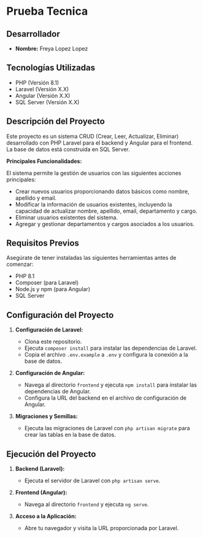 # Prueba Tecnica

## Desarrollador

- **Nombre:** Freya Lopez Lopez

## Tecnologías Utilizadas

- PHP (Versión 8.1)
- Laravel (Versión X.X)
- Angular (Versión X.X)
- SQL Server (Versión X.X)

## Descripción del Proyecto

Este proyecto es un sistema CRUD (Crear, Leer, Actualizar, Eliminar) desarrollado con PHP Laravel para el backend y Angular para el frontend. La base de datos está construida en SQL Server.

**Principales Funcionalidades:**

El sistema permite la gestión de usuarios con las siguientes acciones principales:

- Crear nuevos usuarios proporcionando datos básicos como nombre, apellido y email.
- Modificar la información de usuarios existentes, incluyendo la capacidad de actualizar nombre, apellido, email, departamento y cargo.
- Eliminar usuarios existentes del sistema.
- Agregar y gestionar departamentos y cargos asociados a los usuarios.

## Requisitos Previos

Asegúrate de tener instaladas las siguientes herramientas antes de comenzar:

- PHP 8.1
- Composer (para Laravel)
- Node.js y npm (para Angular)
- SQL Server

## Configuración del Proyecto

1. **Configuración de Laravel:**
   - Clona este repositorio.
   - Ejecuta `composer install` para instalar las dependencias de Laravel.
   - Copia el archivo `.env.example` a `.env` y configura la conexión a la base de datos.

2. **Configuración de Angular:**
   - Navega al directorio `frontend` y ejecuta `npm install` para instalar las dependencias de Angular.
   - Configura la URL del backend en el archivo de configuración de Angular.

3. **Migraciones y Semillas:**
   - Ejecuta las migraciones de Laravel con `php artisan migrate` para crear las tablas en la base de datos.

## Ejecución del Proyecto

1. **Backend (Laravel):**
   - Ejecuta el servidor de Laravel con `php artisan serve`.

2. **Frontend (Angular):**
   - Navega al directorio `frontend` y ejecuta `ng serve`.

3. **Acceso a la Aplicación:**
   - Abre tu navegador y visita la URL proporcionada por Laravel.



